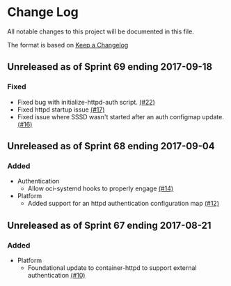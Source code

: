 # Change Log

All notable changes to this project will be documented in this file.

The format is based on [Keep a Changelog](http://keepachangelog.com/en/1.0.0/)


## Unreleased as of Sprint 69 ending 2017-09-18

### Fixed
- Fixed bug with initialize-httpd-auth script. [(#22)](https://github.com/ManageIQ/container-httpd/pull/22)
- Fixed httpd startup issue [(#17)](https://github.com/ManageIQ/container-httpd/pull/17)
- Fixed issue where SSSD wasn't started after an auth configmap update. [(#16)](https://github.com/ManageIQ/container-httpd/pull/16)

## Unreleased as of Sprint 68 ending 2017-09-04

### Added
- Authentication
  - Allow oci-systemd hooks to properly engage [(#14)](https://github.com/ManageIQ/container-httpd/pull/14)
- Platform
  - Added support for an httpd authentication configuration map [(#12)](https://github.com/ManageIQ/container-httpd/pull/12)

## Unreleased as of Sprint 67 ending 2017-08-21

### Added
- Platform
  - Foundational update to container-httpd to support external authentication [(#10)](https://github.com/ManageIQ/container-httpd/pull/10)
